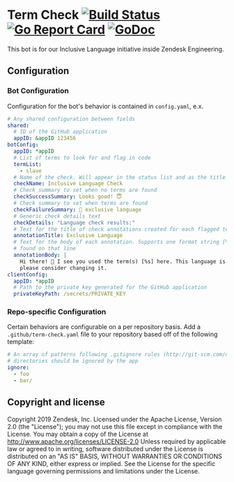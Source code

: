 # Term Check [![Build Status](https://travis-ci.org/zendesk/term-check.svg?branch=master)](https://travis-ci.org/zendesk/term-check) [![Go Report Card](https://goreportcard.com/badge/github.com/zendesk/term-check)](https://goreportcard.com/report/github.com/zendesk/term-check) [![GoDoc](https://img.shields.io/badge/godoc-reference-blue.svg)](https://godoc.org/github.com/zendesk/term-check)

This bot is for our Inclusive Language initiative inside Zendesk Engineering.

## Configuration

### Bot Configuration

Configuration for the bot's behavior is contained in `config.yaml`, e.x.

```yaml
# Any shared configuration between fields
shared:
  # ID of the GitHub application
  appID: &appID 123456
botConfig:
  appID: *appID
  # List of terms to look for and flag in code
  termList:
    - slave
  # Name of the check. Will appear in the status list and as the title on the 'details' page
  checkName: Inclusive Language Check
  # Check summary to set when no terms are found
  checkSuccessSummary: Looks good! 😇
  # Check summary to set when terms are found
  checkFailureSummary: 👋 exclusive language
  # Generic check details text
  checkDetails: "Language check results:"
  # Text for the title of check annotations created for each flagged term in the code
  annotationTitle: Exclusive Language
  # Text for the body of each annotation. Supports one format string [%s] which will be replaced by the flagged terms
  # found on that line
  annotationBody: |
    Hi there! 👋 I see you used the term(s) [%s] here. This language is exclusionary for members of our community,
    please consider changing it.
clientConfig:
  appID: *appID
  # Path to the private key generated for the GitHub application
  privateKeyPath: /secrets/PRIVATE_KEY
```

### Repo-specific Configuration

Certain behaviors are configurable on a per repository basis. Add a `.github/term-check.yaml` file to your
repository based off of the following template:

```yaml
# An array of patterns following .gitignore rules (http://git-scm.com/docs/gitignore) specifying which files and
# directories should be ignored by the app
ignore:
  - foo
  - bar/
```

## Copyright and license

Copyright 2019 Zendesk, Inc.
Licensed under the Apache License, Version 2.0 (the "License"); you may not use this file except in compliance with the License.
You may obtain a copy of the License at http://www.apache.org/licenses/LICENSE-2.0 Unless required by applicable law or
agreed to in writing, software distributed under the License is distributed on an "AS IS" BASIS,
WITHOUT WARRANTIES OR CONDITIONS OF ANY KIND, either express or implied.
See the License for the specific language governing permissions and limitations under the License.
